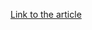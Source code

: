 [Link to the article](https://securityaffairs.com/169563/apt/awaken-likho-apt-group-target-russia.html)
